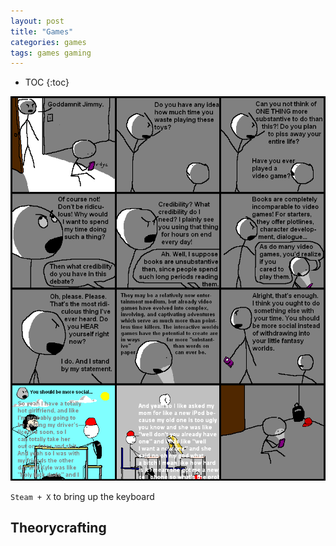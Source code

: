 ```yaml
---
layout: post
title: "Games"
categories: games
tags: games gaming
---
```


* TOC
{:toc}

<img src="https://github.com/sif/sif/raw/main/files/post_files/1285846806567.png" />

`Steam + X` to bring up the keyboard



## Theorycrafting



##


